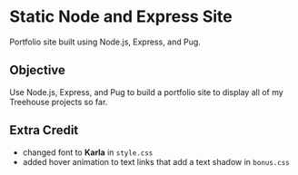 # Static Node and Express Site

Portfolio site built using Node.js, Express, and Pug.

## Objective

Use Node.js, Express, and Pug to build a portfolio site to display all of my Treehouse projects so far.

## Extra Credit

- changed font to **Karla** in `style.css`
- added hover animation to text links that add a text shadow in `bonus.css`
